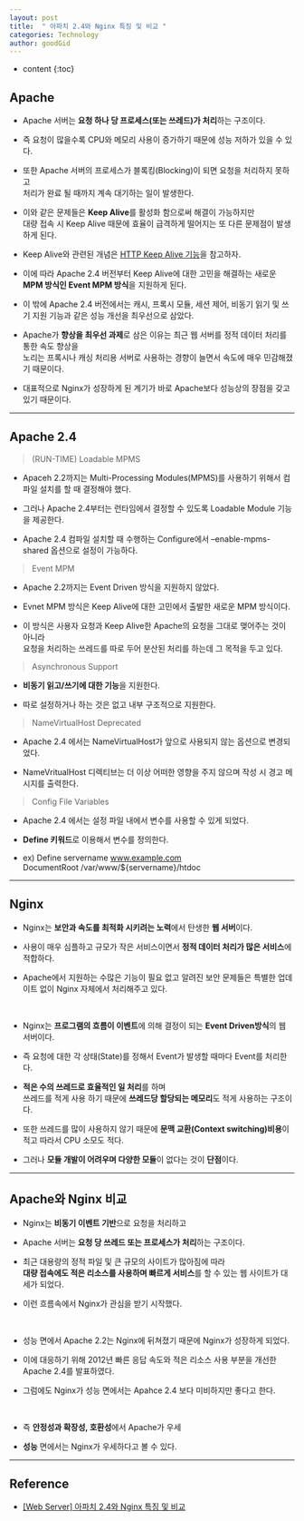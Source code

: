 ```yaml
---
layout: post
title:  " 아파치 2.4와 Nginx 특징 및 비교 "
categories: Technology
author: goodGid
---
```

* content
{:toc}


## Apache

* Apache 서버는 **요청 하나 당 프로세스(또는 쓰레드)가 처리**하는 구조이다.

* 즉 요청이 많을수록 CPU와 메모리 사용이 증가하기 때문에 성능 저하가 있을 수 있다.

* 또한 Apache 서버의 프로세스가 블록킹(Blocking)이 되면 요청을 처리하지 못하고 <br> 처리가 완료 될 때까지 계속 대기하는 일이 발생한다.

* 이와 같은 문제들은 **Keep Alive**를 활성화 함으로써 해결이 가능하지만 <br> 대량 접속 시 Keep Alive 때문에 효율이 급격하게 떨어지는 또 다른 문제점이 발생하게 된다.

* Keep Alive와 관련된 개념은 [HTTP Keep Alive 기능]({{site.url}}/HTTP-Keep-Alive)을 참고하자.








* 이에 따라 Apache 2.4 버전부터 Keep Alive에 대한 고민을 해결하는 새로운 **MPM 방식인 Event MPM 방식**을 지원하게 된다.

* 이 밖에 Apache 2.4 버전에서는 캐시, 프록시 모듈, 세션 제어, 비동기 읽기 및 쓰기 지원 기능과 같은 성능 개선을 최우선으로 삼았다.

* Apache가 **향상을 최우선 과제**로 삼은 이유는 최근 웹 서버를 정적 데이터 처리를 통한 속도 향상을 <br> 노리는 프록시나 캐싱 처리용 서버로 사용하는 경향이 늘면서 속도에 매우 민감해졌기 때문이다.

* 대표적으로 Nginx가 성장하게 된 계기가 바로 Apache보다 성능상의 장점을 갖고 있기 때문이다.


---

## Apache 2.4

> (RUN-TIME) Loadable MPMS

* Apaceh 2.2까지는 Multi-Processing Modules(MPMS)를 사용하기 위해서 컴파일 설치를 할 때 결정해야 했다.

* 그러나 Apache 2.4부터는 런타임에서 결정할 수 있도록 Loadable Module 기능을 제공한다.

* Apache 2.4 컴파일 설치할 때 수행하는 Configure에서 –enable-mpms-shared 옵션으로 설정이 가능하다.





> Event MPM

* Apache 2.2까지는 Event Driven 방식을 지원하지 않았다.

* Evnet MPM 방식은 Keep Alive에 대한 고민에서 출발한 새로운 MPM 방식이다.

* 이 방식은 사용자 요청과 Keep Alive한 Apache의 요청을 그대로 맺어주는 것이 아니라 <br> 요청을 처리하는 쓰레드를 따로 두어 분산된 처리를 하는데 그 목적을 두고 있다.





> Asynchronous Support

* **비동기 읽고/쓰기에 대한 기능**을 지원한다.

* 따로 설정하거나 하는 것은 없고 내부 구조적으로 지원한다.





> NameVirtualHost Deprecated

* Apache 2.4 에서는 NameVirtualHost가 앞으로 사용되지 않는 옵션으로 변경되었다.

* NameVritualHost 디렉티브는 더 이상 어떠한 영향을 주지 않으며 작성 시 경고 메시지를 출력한다.






> Config File Variables

* Apache 2.4 에서는 설정 파일 내에서 변수를 사용할 수 있게 되었다.

* **Define 키워드**로 이용해서 변수를 정의한다.

* ex) Define servername www.example.com <br> DocumentRoot /var/www/${servername}/htdoc




---

## Nginx

* Nginx는 **보안과 속도를 최적화 시키려는 노력**에서 탄생한 **웹 서버**이다.

* 사용이 매우 심플하고 규모가 작은 서비스이면서 **정적 데이터 처리가 많은 서비스**에 적합하다.

* Apache에서 지원하는 수많은 기능이 필요 없고 알려진 보안 문제들은 특별한 업데이트 없이 Nginx 자체에서 처리해주고 있다.

<br>

* Nginx는 **프로그램의 흐름이 이벤트**에 의해 결정이 되는 **Event Driven방식**의 웹 서버이다.

* 즉 요청에 대한 각 상태(State)를 정해서 Event가 발생할 때마다 Event를 처리한다.

* **적은 수의 쓰레드로 효율적인 일 처리**를 하며 <br> 쓰레드를 적게 사용 하기 때문에 **쓰레드당 할당되는 메모리**도 적게 사용하는 구조이다.

* 또한 쓰레드를 많이 사용하지 않기 때문에 **문맥 교환(Context switching)비용**이 적고 따라서 CPU 소모도 적다.

* 그러나 **모듈 개발이 어려우며 다양한 모듈**이 없다는 것이 **단점**이다.


---

## Apache와 Nginx 비교

* Nginx는 **비동기 이벤트 기반**으로 요청을 처리하고

* Apache 서버는 **요청 당 쓰레드 또는 프로세스가 처리**하는 구조이다.

* 최근 대용량의 정적 파일 및 큰 규모의 사이트가 많아짐에 따라  <br> **대량 접속에도 적은 리소스를 사용하며 빠르게 서비스**를 할 수 있는 웹 사이트가 대세가 되었다.

* 이런 흐름속에서 Nginx가 관심을 받기 시작했다.


<br> 

* 성능 면에서 Apache 2.2는 Nginx에 뒤쳐졌기 때문에 Nginx가 성장하게 되었다.

* 이에 대응하기 위해 2012년 빠른 응답 속도와 적은 리소스 사용 부분을 개선한 Apache 2.4를 발표하였다.

* 그럼에도 Nginx가 성능 면에서는 Apahce 2.4 보다 미비하지만 좋다고 한다.


<br>

* 즉 **안정성과 확장성, 호환성**에서 Apache가 우세

* **성능** 면에서는 Nginx가 우세하다고 볼 수 있다.

---

## Reference

* [[Web Server] 아파치 2.4와 Nginx 특징 및 비교](http://victorydntmd.tistory.com/231)